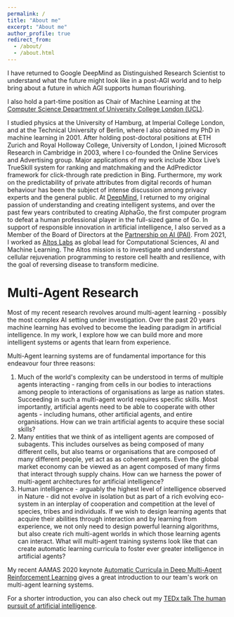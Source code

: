 ```yaml
---
permalink: /
title: "About me"
excerpt: "About me"
author_profile: true
redirect_from: 
  - /about/
  - /about.html
---
```

I have returned to Google DeepMind as Distinguished Research Scientist to understand what the future might look like in a post-AGI world and to help bring about a future in which AGI supports human flourishing.

I also hold a part-time position as Chair of Machine Learning at the [Computer Science Department of University College London (UCL)](https://www.ucl.ac.uk/computer-science/). 

I studied physics at the University of Hamburg, at Imperial College London, and at the Technical University of Berlin, where I also obtained my PhD in machine learning in 2001. After holding post-doctoral positions at ETH Zurich and Royal Holloway College, University of London, I joined Microsoft Research in Cambridge in 2003, where I co-founded the Online Services and Advertising group. Major applications of my work include Xbox Live’s TrueSkill system for ranking and matchmaking and the AdPredictor framework for click-through rate prediction in Bing. Furthermore, my work on the predictability of private attributes from digital records of human behaviour has been the subject of intense discussion among privacy experts and the general public. At [DeepMind](https://deepmind.com/), I returned to my original passion of understanding and creating intelligent systems, and over the past few years contributed to creating AlphaGo, the first computer program to defeat a human professional player in the full-sized game of Go. In support of responsible innovation in artificial intelligence, I also served as a Member of the Board of Directors at the [Partnership on AI (PAI)](https://www.partnershiponai.org/). From 2021, I worked as [Altos Labs](https://altoslabs.com/) as global lead for Computational Sciences, AI and Machine Learning. The Altos mission is to investigate and understand cellular rejuvenation programming to restore cell health and resilience, with the goal of reversing disease to transform medicine. 

Multi-Agent Research
======
Most of my recent research revolves around multi-agent learning - possibly the most complex AI setting under investigation. Over the past 20 years machine learning has evolved to become the leading paradigm in artificial intelligence. In my work, I explore how we can build more and more intelligent systems or agents that learn from experience.

Multi-Agent learning systems are of fundamental importance for this endeavour four three reasons:
1. Much of the world's complexity can be understood in terms of multiple agents interacting - ranging from cells in our bodies to interactions among people to interactions of organisations as large as nation states. Succeeding in such a multi-agent world requires specific skills. Most importantly, artificial agents need to be able to cooperate with other agents - including humans, other artificial agents, and entire organisations. How can we train artificial agents to acquire these social skills?
1. Many entities that we think of as intelligent agents are composed of subagents. This includes ourselves as being composed of many different cells, but also teams or organisations that are composed of many different people, yet act as as coherent agents. Even the global market economy can be viewed as an agent composed of many firms that interact through supply chains. How can we harness the power of multi-agent architectures for artificial intelligence?
1. Human intelligence - arguably the highest level of intelligence observed in Nature - did not evolve in isolation but as part of a rich evolving eco-system in an interplay of cooperation and competition at the level of species, tribes and individuals. If we wish to design learning agents that acquire their abilities through interaction and by learning from experience, we not only need to design powerful learning algorithms, but also create rich multi-agent worlds in which those learning agents can interact. What will multi-agent training systems look like that can create automatic learning curricula to foster ever greater intelligence in artificial agents?

My recent AAMAS 2020 keynote [Automatic Curricula in Deep Multi-Agent Reinforcement Learning](https://underline.io/lecture/63-automatic-curricula-in-deep-multi-agent-reinforcement-learning) gives a great introduction to our team's work on multi-agent learning systems.

For a shorter introduction, you can also check out my [TEDx talk The human pursuit of artificial intelligence](https://www.ted.com/talks/thore_graepel_the_human_pursuit_of_artificial_intelligence).

